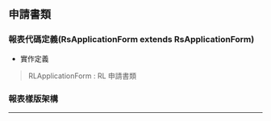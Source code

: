 ## 申請書類

### 報表代碼定義\(RsApplicationForm extends RsApplicationForm\)

* 實作定義

> RLApplicationForm : RL 申請書類


### 報表樣版架構

---